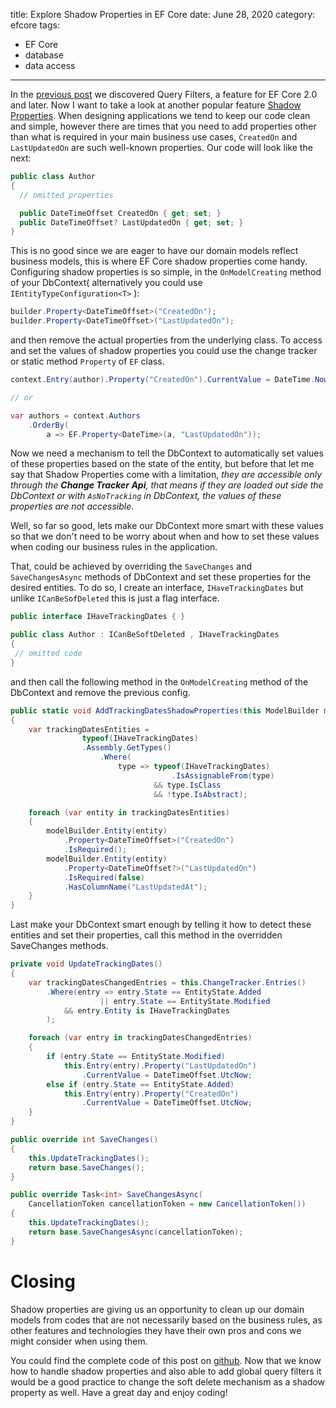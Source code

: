 title: Explore Shadow Properties in EF Core
date: June 28, 2020
category: efcore
tags:
  - EF Core
  - database
  - data access
---

In the [previous post](https://shahabganji.me/efcore/explore-query-filters-ef-core/) we discovered Query Filters, a feature for EF Core 2.0 and later. Now I want to take a look at another popular feature [Shadow Properties](https://docs.microsoft.com/en-us/ef/core/modeling/shadow-properties). When designing applications we tend to keep our code clean and simple, however there are times that you need to add properties other than what is required in your main business use cases, `CreatedOn` and `LastUpdatedOn` are such well-known properties.  <!-- more --> Our code will look like the next:

```cs
public class Author
{
  // omitted properties

  public DateTimeOffset CreatedOn { get; set; }
  public DateTimeOffset? LastUpdatedOn { get; set; }
}
```

This is no good since we are eager to have our domain models reflect business models, this is where EF Core shadow properties come handy. Configuring shadow properties is so simple, in the `OnModelCreating` method of your DbContext( alternatively you could use `IEntityTypeConfiguration<T>` ):

```cs
builder.Property<DateTimeOffset>("CreatedOn");
builder.Property<DateTimeOffset>("LastUpdatedOn");
```

and then remove the actual properties from the underlying class. To access and set the values of shadow properties you could use the change tracker or static method `Property` of `EF` class.

```cs
context.Entry(author).Property("CreatedOn").CurrentValue = DateTime.Now;

// or

var authors = context.Authors
    .OrderBy(
        a => EF.Property<DateTime>(a, "LastUpdatedOn"));
```

Now we need a mechanism to tell the DbContext to automatically set values of these properties based on the state of the entity, but before that let me say that Shadow Properties come with a limitation, _they are accessible only through the **Change Tracker Api**, that means if they are loaded out side the DbContext or with `AsNoTracking` in DbContext, the values of these properties are not accessible_.

Well, so far so good, lets make our DbContext more smart with these values so that we don't need to be worry about when and how to set these values when coding our business rules in the application.

That, could be achieved by overriding the `SaveChanges` and `SaveChangesAsync` methods of DbContext and set these properties for the desired entities. To do so, I create an interface, `IHaveTrackingDates` but unlike `ICanBeSofDeleted` this is just a flag interface.

```cs
public interface IHaveTrackingDates { }

public class Author : ICanBeSoftDeleted , IHaveTrackingDates
{
 // omitted code
}
```

and then call the following method in the `OnModelCreating` method of the DbContext and remove the previous config.

```cs
public static void AddTrackingDatesShadowProperties(this ModelBuilder modelBuilder)
{
    var trackingDatesEntities =
                typeof(IHaveTrackingDates)
                .Assembly.GetTypes()
                    .Where(
                        type => typeof(IHaveTrackingDates)
                                    .IsAssignableFrom(type)
                                && type.IsClass
                                && !type.IsAbstract);

    foreach (var entity in trackingDatesEntities)
    {
        modelBuilder.Entity(entity)
            .Property<DateTimeOffset>("CreatedOn")
            .IsRequired();
        modelBuilder.Entity(entity)
            .Property<DateTimeOffset?>("LastUpdatedOn")
            .IsRequired(false)
            .HasColumnName("LastUpdatedAt");
    }
}
```

Last make your DbContext smart enough by telling it how to detect these entities and set their properties, call this method in the overridden SaveChanges methods.

```cs
private void UpdateTrackingDates()
{
    var trackingDatesChangedEntries = this.ChangeTracker.Entries()
        .Where(entry => entry.State == EntityState.Added
                    || entry.State == EntityState.Modified
            && entry.Entity is IHaveTrackingDates
        );

    foreach (var entry in trackingDatesChangedEntries)
    {
        if (entry.State == EntityState.Modified)
            this.Entry(entry).Property("LastUpdatedOn")
                .CurrentValue = DateTimeOffset.UtcNow;
        else if (entry.State == EntityState.Added)
            this.Entry(entry).Property("CreatedOn")
                .CurrentValue = DateTimeOffset.UtcNow;
    }
}
```

```cs
public override int SaveChanges()
{
    this.UpdateTrackingDates();
    return base.SaveChanges();
}

public override Task<int> SaveChangesAsync(
    CancellationToken cancellationToken = new CancellationToken())
{
    this.UpdateTrackingDates();
    return base.SaveChangesAsync(cancellationToken);
}
```

# Closing

Shadow properties are giving us an opportunity to clean up our domain models from codes that are not necessarily based on the business rules, as other features and technologies they have their own pros and cons we might consider when using them.

You could find the complete code of this post on [github](https://github.com/shahabisblogging/SampleEfCoreBookStore/tree/shadow-properties). Now that we know how to handle shadow properties and also able to add global query filters it would be a good practice to change the soft delete mechanism as a shadow property as well. Have a great day and enjoy coding!
